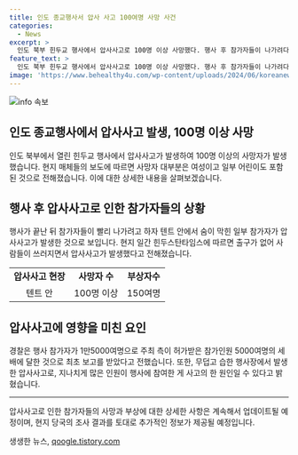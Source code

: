 ```yaml
---
title: 인도 종교행사서 압사 사고 100여명 사망 사건
categories:
  - News
excerpt: >
  인도 북부 힌두교 행사에서 압사사고로 100명 이상 사망했다. 행사 후 참가자들이 나가려다 혼잡으로 압사된 것으로 전해졌으며, 사망자 대부분이 여성과 어린이라고 한다. 경찰은 행사 참가자가 허가된 인원을 훨씬 초과했을 가능성을 언급했으며, 정부는 사고 조사를 시작했다. 인도에서는 종교행사와 관련한 압사사고가 빈번히 일어나고 있는데, 최근 사고로 모디 총리가 유가족과 부상자들에게 위로의 말을 전했다. (150자)
feature_text: >
  인도 북부 힌두교 행사에서 압사사고로 100명 이상 사망했다. 행사 후 참가자들이 나가려다 혼잡으로 압사된 것으로 전해졌으며, 사망자 대부분이 여성과 어린이라고 한다. 경찰은 행사 참가자가 허가된 인원을 훨씬 초과했을 가능성을 언급했으며, 정부는 사고 조사를 시작했다. 인도에서는 종교행사와 관련한 압사사고가 빈번히 일어나고 있는데, 최근 사고로 모디 총리가 유가족과 부상자들에게 위로의 말을 전했다. (150자)
image: 'https://www.behealthy4u.com/wp-content/uploads/2024/06/koreanews.jpg'
---
```


<p><img src="https://www.behealthy4u.com/wp-content/uploads/2024/06/koreanews.jpg" alt="info 속보" /></p>

<h2 data-ke-size="size26">인도 종교행사에서 압사사고 발생, 100명 이상 사망</h2>

<p data-ke-size="size16">인도 북부에서 열린 힌두교 행사에서 압사사고가 발생하여 100명 이상의 사망자가 발생했습니다. 현지 매체들의 보도에 따르면 사망자 대부분은 여성이고 일부 어린이도 포함된 것으로 전해졌습니다. 이에 대한 상세한 내용을 살펴보겠습니다.</p>

<h2 data-ke-size="size24">행사 후 압사사고로 인한 참가자들의 상황</h2>

<p data-ke-size="size16">행사가 끝난 뒤 참가자들이 빨리 나가려고 하자 텐트 안에서 숨이 막힌 일부 참가자가 압사사고가 발생한 것으로 보입니다. 현지 일간 힌두스탄타임스에 따르면 출구가 없어 사람들이 쓰러지면서 압사사고가 발생했다고 전해졌습니다.</p>

<table>
    <tbody>
        <tr>
            <td style="text-align: center; height: 17px;"><b>압사사고 현장</b></td>
            <td style="text-align: center; height: 17px;"><b>사망자 수</b></td>
            <td style="text-align: center; height: 17px;"><b>부상자수</b></td>
        </tr>
        <tr>
            <td style="text-align: center;">텐트 안</td>
            <td style="text-align: center;">100명 이상</td>
            <td style="text-align: center;">150여명</td>
        </tr>
    </tbody>
</table>

<h2 data-ke-size="size24">압사사고에 영향을 미친 요인</h2>

<p data-ke-size="size16">경찰은 행사 참가자가 1만5000여명으로 주최 측이 허가받은 참가인원 5000여명의 세배에 달한 것으로 최초 보고를 받았다고 전했습니다. 또한, 무덥고 습한 행사장에서 발생한 압사사고로, 지나치게 많은 인원이 행사에 참여한 게 사고의 한 원인일 수 있다고 밝혔습니다.</p>

<hr>

<p data-ke-size="size16">압사사고로 인한 참가자들의 사망과 부상에 대한 상세한 사항은 계속해서 업데이트될 예정이며, 현지 당국의 조사 결과를 토대로 추가적인 정보가 제공될 예정입니다.</p>
생생한 뉴스, <a href="https://qoogle.tistory.com" rel="dofollow">qoogle.tistory.com</a>


